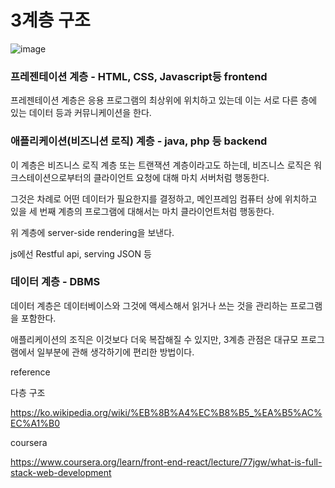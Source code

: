   # 3계층 구조
  
![image](https://user-images.githubusercontent.com/40421183/129676332-712d4b3a-7e9d-4522-8aaa-4d1e7ca6bbdf.png)

### 프레젠테이션 계층 - HTML, CSS, Javascript등 frontend

프레젠테이션 계층은 응용 프로그램의 최상위에 위치하고 있는데 이는 서로 다른 층에 있는 데이터 등과 커뮤니케이션을 한다.

### 애플리케이션(비즈니션 로직) 계층 - java, php 등 backend

이 계층은 비즈니스 로직 계층 또는 트랜잭션 계층이라고도 하는데, 비즈니스 로직은 워크스테이션으로부터의 클라이언트 요청에 대해 마치 서버처럼 행동한다. 

그것은 차례로 어떤 데이터가 필요한지를 결정하고, 메인프레임 컴퓨터 상에 위치하고 있을 세 번째 계층의 프로그램에 대해서는 마치 클라이언트처럼 행동한다.

위 계층에 server-side rendering을 보낸다.

js에선 Restful api, serving JSON 등

### 데이터 계층 - DBMS

데이터 계층은 데이터베이스와 그것에 액세스해서 읽거나 쓰는 것을 관리하는 프로그램을 포함한다. 

애플리케이션의 조직은 이것보다 더욱 복잡해질 수 있지만, 3계층 관점은 대규모 프로그램에서 일부분에 관해 생각하기에 편리한 방법이다.


reference

다층 구조

https://ko.wikipedia.org/wiki/%EB%8B%A4%EC%B8%B5_%EA%B5%AC%EC%A1%B0

coursera

https://www.coursera.org/learn/front-end-react/lecture/77jgw/what-is-full-stack-web-development
